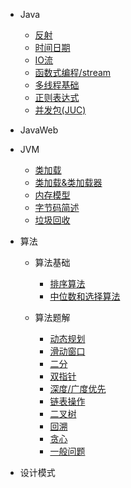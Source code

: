 
* Java

  * [反射](./docs/notes/javaSe/Java中的反射机制.md)
  * [时间日期](./docs/notes/javaSe/Java中的时间日期)
  * [IO流](./docs/notes/javaSe/Java中的IO流)
  * [函数式编程/stream](./docs/notes/javaSe/函数式编程&Stream)
  * [多线程基础](./docs/notes/javaSe/Java中的多线程)
  * [正则表达式](./docs/notes/javaSe/正则表达式)
  * [并发包(JUC)](./docs/notes/impor/JUC)


* JavaWeb
* JVM

  * [类加载](./docs/notes/JVM/类加载)
  * [类加载&类加载器](./docs/notes/JVM/类加载&类加载器)
  * [内存模型](./docs/notes/JVM/内存)
  * [字节码简述](./docs/notes/JVM/字节码)
  * [垃圾回收](./docs/notes/JVM/垃圾回收)
* 算法

  * 算法基础

    * [排序算法](./docs/notes/algorithm/算法基础/排序算法)
    * [中位数和选择算法](./docs/notes/algorithm/算法基础/选择算法和中位数)
  * 算法题解

    * [动态规划](./docs/notes/algorithm/forLet_new/动态规划.md)
    * [滑动窗口](./docs/notes/algorithm/forLet_new/滑动窗口.md)
    * [二分](./docs/notes/algorithm/forLet_new/二分.md)
    * [双指针](./docs/notes/algorithm/forLet_new/双指针.md)
    * [深度/广度优先](./docs/notes/algorithm/forLet_new/dfs_bfs.md)
    * [链表操作](./docs/notes/algorithm/forLet_new/链表.md)
    * [二叉树](./docs/notes/algorithm/forLet_new/二叉树.md)
    * [回溯](./docs/notes/algorithm/forLet_new/回溯.md)
    * [贪心](./docs/notes/algorithm/forLet_new/贪心.md)
    * [一般问题](./docs/notes/algorithm/forLet_new/general.md)




* 设计模式

